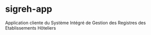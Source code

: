 # sigreh-app
Application cliente du Système Intégré de Gestion des Registres des Etablissements Hôteliers
